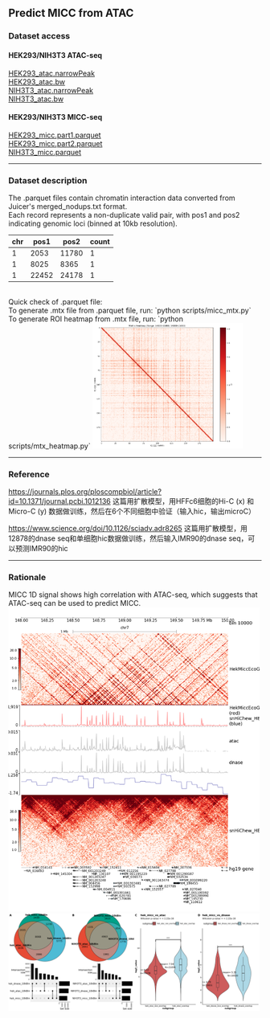 ## Predict MICC from ATAC

### Dataset access
#### HEK293/NIH3T3 ATAC-seq
[HEK293_atac.narrowPeak](hek293_atac_medium_depth_peaks.narrowPeak) <br>
[HEK293_atac.bw](https://www.ncbi.nlm.nih.gov/geo/query/acc.cgi?acc=GSM2902628)<br>
[NIH3T3_atac.narrowPeak](../../db/peaks/NIH3T3_atac.narrowpeak) <br>
[NIH3T3_atac.bw](https://www.ncbi.nlm.nih.gov/geo/query/acc.cgi?acc=GSM2796909)

#### HEK293/NIH3T3 MICC-seq
[HEK293_micc.part1.parquet](files/MICC_HEKwt_hg19_10000_part1.parquet) <br>
[HEK293_micc.part2.parquet](files/MICC_HEKwt_hg19_10000_part2.parquet) <br>
[NIH3T3_micc.parquet](files/MICC_NIH3T3_mm10_10000.parquet)

---
### Dataset description
The .parquet files contain chromatin interaction data converted from Juicer's merged_nodups.txt format. 
<br>Each record represents a non-duplicate valid pair, with pos1 and pos2 indicating genomic loci (binned at 10kb resolution).

| chr |  pos1 |  pos2 | count |
|-----|-------|-------|-------|
|   1 |  2053 | 11780 |     1 |
|   1 |  8025 |  8365 |     1 |
|   1 | 22452 | 24178 |     1 |

<br>
Quick check of .parquet file:<br>
To generate .mtx file from .parquet file, run:
`python scripts/micc_mtx.py` <br>
To generate ROI heatmap from .mtx file, run: 
`python scripts/mtx_heatmap.py` 

<img src="files/MICC_HEKwt_chr7_10000_14800_15000.png" alt="ROI heatmap" width="300">

---
### Reference
https://journals.plos.org/ploscompbiol/article?id=10.1371/journal.pcbi.1012136
这篇用扩散模型，用HFFc6细胞的Hi-C (x) 和 Micro-C (y) 数据做训练，然后在6个不同细胞中验证（输入hic，输出microC）

https://www.science.org/doi/10.1126/sciadv.adr8265
这篇用扩散模型，用12878的dnase seq和单细胞hic数据做训练，然后输入IMR90的dnase seq，可以预测IMR90的hic

---
### Rationale
MICC 1D signal shows high correlation with ATAC-seq, which suggests that ATAC-seq can be used to predict MICC. 
<img src="files/HekMiccEcoG_fullBlood_snHiChew_HEK293Twt_10000_148M_150M.png" alt="MICC vs Hi-C Comparison" width="500">
<img src="files/hek_3t3_overlap_gs.png" alt="MICC vs ATAC/DNase" width="500">
